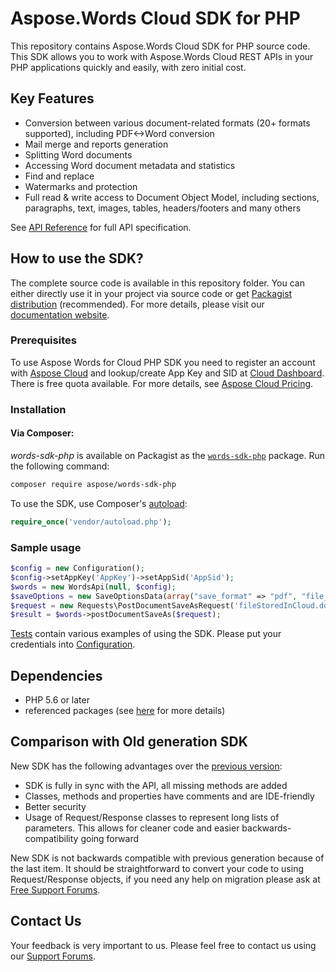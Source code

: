 # Aspose.Words Cloud SDK for PHP
This repository contains Aspose.Words Cloud SDK for PHP source code. This SDK allows you to work with Aspose.Words Cloud REST APIs in your PHP applications quickly and easily, with zero initial cost.

## Key Features
* Conversion between various document-related formats (20+ formats supported), including PDF<->Word conversion
* Mail merge and reports generation 
* Splitting Word documents
* Accessing Word document metadata and statistics
* Find and replace
* Watermarks and protection
* Full read & write access to Document Object Model, including sections, paragraphs, text, images, tables, headers/footers and many others

See [API Reference](https://apireference.aspose.cloud/words/) for full API specification.

## How to use the SDK?
The complete source code is available in this repository folder. You can either directly use it in your project via source code or get [Packagist distribution](https://packagist.org/packages/aspose/words-sdk-php) (recommended). For more details, please visit our [documentation website](https://docs.aspose.cloud/display/wordscloud/Available+SDKs).

### Prerequisites

To use Aspose Words for Cloud PHP SDK you need to register an account with [Aspose Cloud](https://www.aspose.cloud/) and lookup/create App Key and SID at [Cloud Dashboard](https://dashboard.aspose.cloud/#/apps). There is free quota available. For more details, see [Aspose Cloud Pricing](https://purchase.aspose.cloud/pricing).

### Installation

#### Via Composer:
*words-sdk-php* is available on Packagist as the
[`words-sdk-php`](https://packagist.org/packages/aspose/words-sdk-php) package. Run the following command:
```bash
composer require aspose/words-sdk-php
```

To use the SDK, use Composer's [autoload](https://getcomposer.org/doc/00-intro.md#autoloading):

```php
require_once('vendor/autoload.php');
```

### Sample usage

```php
$config = new Configuration();
$config->setAppKey('AppKey')->setAppSid('AppSid');
$words = new WordsApi(null, $config);
$saveOptions = new SaveOptionsData(array("save_format" => "pdf", "file_name" => 'destination.pdf'));
$request = new Requests\PostDocumentSaveAsRequest('fileStoredInCloud.doc', $saveOptions);
$result = $words->postDocumentSaveAs($request);
```
      
[Tests](tests/Aspose/Words) contain various examples of using the SDK.
Please put your credentials into [Configuration](src/Aspose/Words/Configuration.php).

## Dependencies
- PHP 5.6 or later
- referenced packages (see [here](composer.json) for more details)

## Comparison with Old generation SDK
New SDK has the following advantages over the [previous version](https://github.com/aspose-words/Aspose.Words-for-Cloud):
+ SDK is fully in sync with the API, all missing methods are added
+ Classes, methods and properties have comments and are IDE-friendly
+ Better security
+ Usage of Request/Response classes to represent long lists of parameters. This allows for cleaner code and easier backwards-compatibility going forward

New SDK is not backwards compatible with previous generation because of the last item. It should be straightforward to convert your code to using Request/Response objects, if you need any help on migration please ask at [Free Support Forums](https://forum.aspose.cloud/c/words).

## Contact Us
Your feedback is very important to us. Please feel free to contact us using our [Support Forums](https://forum.aspose.cloud/c/words).
